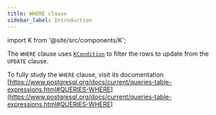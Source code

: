 ```yaml
---
title: WHERE clause
sidebar_label: Introduction
---
```


import K from '@site/src/components/K';

The `WHERE` clause uses [`KCondition`](/docs/misc/kcondition/introduction) to filter the rows to update from the `UPDATE` clause.

To fully study the `WHERE` clause, visit its documentation [https://www.postgresql.org/docs/current/queries-table-expressions.html#QUERIES-WHERE](https://www.postgresql.org/docs/current/queries-table-expressions.html#QUERIES-WHERE)
